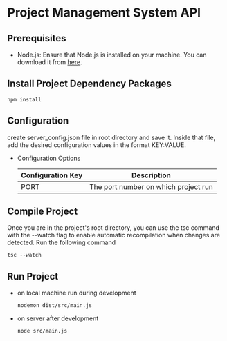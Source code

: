 # Project Management System API

## Prerequisites

-   Node.js: Ensure that Node.js is installed on your machine. You can download it from [here](https://nodejs.org).

## Install Project Dependency Packages

```
npm install
```

## Configuration

create server_config.json file in root directory and save it. Inside that file, add the desired configuration values in the format KEY:VALUE.

-   Configuration Options

    | Configuration Key | Description                          |
    | ----------------- | ------------------------------------ |
    | PORT              | The port number on which project run |

## Compile Project

Once you are in the project's root directory, you can use the tsc command with the --watch flag to enable automatic recompilation when changes are detected. Run the following command

```
tsc --watch

```

## Run Project

-   on local machine run during development

    ```
    nodemon dist/src/main.js
    ```

-   on server after development

    ```
    node src/main.js
    ```
